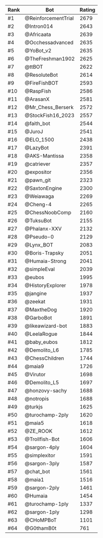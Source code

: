 Rank|Bot|Rating
---|---|---
#1|@ReinforcementTrial|2679
#2|@Intron014|2643
#3|@Africaata|2639
#4|@Occhessadvanced|2635
#5|@YoBot_v2|2635
#6|@TheFreshman1902|2625
#7|@ttBOT|2622
#8|@ResoluteBot|2614
#9|@FireFishBOT|2593
#10|@RaspFish|2586
#11|@ArasanX|2581
#12|@Mr_Chess_Berserk|2572
#13|@StockFish16_2023|2557
#14|@faith_bot|2544
#15|@JuroJ|2541
#16|@ELO_1500|2438
#17|@LazyBot|2391
#18|@AKS-Mantissa|2358
#19|@catriever|2357
#20|@expositor|2356
#21|@pawn_git|2323
#22|@SaxtonEngine|2300
#23|@Weiawaga|2269
#24|@Cheng-4|2265
#25|@ChessNoobComp|2160
#26|@TuksuBot|2155
#27|@Phalanx-XXV|2132
#28|@Pseudo-0|2129
#29|@Lynx_BOT|2083
#30|@Boris-Trapsky|2051
#31|@Humaia-Strong|2041
#32|@simpleEval|2039
#33|@eubos|1995
#34|@HistoryExplorer|1978
#35|@jangine|1937
#36|@zeekat|1931
#37|@MaxtheDog|1920
#38|@GarboBot|1891
#39|@likeawizard-bot|1883
#40|@LeelaRogue|1844
#41|@baby_eubos|1812
#42|@Demolito_L6|1785
#43|@ChessChildren|1744
#44|@maia9|1726
#45|@Virutor|1698
#46|@Demolito_L5|1697
#47|@honzovy-sachy|1688
#48|@notropis|1688
#49|@turkjs|1625
#50|@turochamp-2ply|1620
#51|@maia5|1618
#52|@ZE_ROOK|1612
#53|@Trollfish-Bot|1606
#54|@sargon-4ply|1604
#55|@simplexitor|1591
#56|@sargon-3ply|1587
#57|@chat_bot|1561
#58|@maia1|1516
#59|@sargon-2ply|1461
#60|@Humaia|1454
#61|@turochamp-1ply|1337
#62|@sargon-1ply|1298
#63|@CHoMPBoT|1101
#64|@G0thamB0t|761
